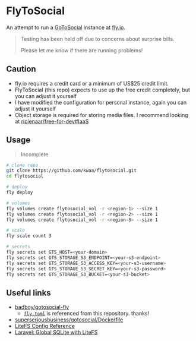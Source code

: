 # FlyToSocial

An attempt to run a [GoToSocial](https://github.com/superseriousbusiness/gotosocial) instance at [fly.io](https://fly.io).

> Testing has been held off due to concerns about surprise bills.
>
> Please let me know if there are running problems!

## Caution

- fly.io requires a credit card or a minimum of US$25 credit limit.
- FlyToSocial (this repo) expects to use up the free credit completely, but you can adjust it yourself
- I have modified the configuration for personal instance, again you can adjust it yourself
- Object storage is required for storing media files. I recommend looking at [ripienaar/free-for-dev#IaaS](https://github.com/ripienaar/free-for-dev#iaas)

## Usage

> Incomplete

```bash
# clone repo
git clone https://github.com/kwaa/flytosocial.git
cd flytosocial

# deploy
fly deploy

# volumes
fly volumes create flytosocial_vol -r <region-1> --size 1
fly volumes create flytosocial_vol -r <region-2> --size 1
fly volumes create flytosocial_vol -r <region-3> --size 1

# scale
fly scale count 3

# secrets
fly secrets set GTS_HOST=<your-domain>
fly secrets set GTS_STORAGE_S3_ENDPOINT=<your-s3-endpoint>
fly secrets set GTS_STORAGE_S3_ACCESS_KEY=<your-s3-username>
fly secrets set GTS_STORAGE_S3_SECRET_KEY=<your-s3-password>
fly secrets set GTS_STORAGE_S3_BUCKET=<your-s3-bucket>
```

## Useful links

- [badboy/gotosocial-fly](https://github.com/badboy/gotosocial-fly)
  - [`fly.toml`](fly.toml) is referenced from this repository. thanks!
- [superseriousbusiness/gotosocial/Dockerfile](https://github.com/superseriousbusiness/gotosocial/blob/main/Dockerfile)
- [LiteFS Config Reference](https://fly.io/docs/litefs/config/)
- [Laravel: Global SQLite with LiteFS](https://fly.io/docs/laravel/advanced-guides/global-sqlite-litefs/)
